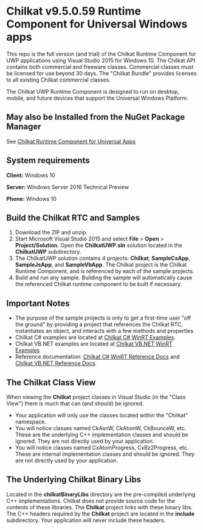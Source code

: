 
# Chilkat v9.5.0.59 Runtime Component for Universal Windows apps

This repo is the full version (and trial) of the Chilkat Runtime Component for UWP applications using Visual Studio 2015 for Windows 10.  The Chilkat API contains both commercial and freeware classes.  Commercial classes must be licensed for use beyond 30 days.  The "Chilkat Bundle" provides licenses to all existing Chilkat commercial classes.

The Chilkat UWP Runtime Component is designed to run on desktop, mobile, and future devices that support the Universal Windows Platform.

## May also be Installed from the NuGet Package Manager

See [Chilkat Runtime Component for Universal Apps](https://www.nuget.org/packages/Chilkat.uwp/) 

## System requirements

**Client:** Windows 10

**Server:** Windows Server 2016 Technical Preview

**Phone:** Windows 10

## Build the Chilkat RTC and Samples

1. Download the ZIP and unzip.
2. Start Microsoft Visual Studio 2015 and select **File** \> **Open** \> **Project/Solution**.  Open the **ChilkatUWP.sln** solution located in the **ChilkatUWP** subdirectory.
3. The ChilkatUWP solution contains 4 projects: **Chilkat**, **SampleCsApp**, **SampleJsApp**, and **SampleVbApp**.   The Chilkat project is the Chilkat Runtime Component, and is referenced by each of the sample projects.
4. Build and run any sample.  Building the sample will automatically cause the referenced Chilkat runtime component to be built if necessary.


## Important Notes

- The purpose of the sample projects is only to get a first-time user "off the ground" by providing a project that references the Chilkat RTC, instantiates an object, and interacts with a few methods and properties.  
- Chilkat C# examples are located at [Chilkat C# WinRT Examples](http://www.example-code.com/csharp_winrt/default.asp "Chilkat C# WinRT Examples").
- Chilkat VB.NET examples are located at [Chilkat VB.NET WinRT Examples](http://www.example-code.com/vbnet_winrt/default.asp "Chilkat VB.NET WinRT Examples")
- Reference documentation: [Chilkat C# WinRT Reference Docs](http://www.chilkatsoft.com/refdoc/csharp_winrt.asp) and [Chilkat VB.NET Reference Docs](http://www.chilkatsoft.com/refdoc/vbnet_winrt.asp).


## The Chilkat Class View

When viewing the **Chilkat** project classes in Visual Studio (in the "Class View") there is much that can (and should) be ignored.  

- Your application will only use the classes located within the "Chilkat" namespace.
- You will notice classes named CkAsnW, CkAtomW, CkBounceW, etc.  These are the underlying C++ implementation classes and should be ignored.  They are not directly used by your application.
- You will notice classes named CxAtomProgress, CxBz2Progress, etc.  These are internal implementation classes and should be ignored.  They are not directly used by your application.

## The Underlying Chilkat Binary Libs

Located in the **chilkatBinaryLibs** directory are the pre-compiled underlying C++ implementations.  Chilkat does not provide source code for the contents of these libraries.  The **Chilkat** project links with these binary libs.  The C++ headers required by the **Chilkat** project are located in the **include** subdirectory.  Your application will never include these headers.


